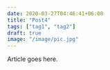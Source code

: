 ```yaml
---
date: 2020-03-27T04:46:41+06:00
title: "Post4"
tags: ["tag1", "tag2"]
draft: true
image: "/image/pic.jpg"
---
```


Article goes here.